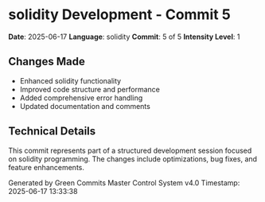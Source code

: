 ﻿# solidity Development - Commit 5

**Date**: 2025-06-17
**Language**: solidity
**Commit**: 5 of 5
**Intensity Level**: 1

## Changes Made
- Enhanced solidity functionality
- Improved code structure and performance
- Added comprehensive error handling
- Updated documentation and comments

## Technical Details
This commit represents part of a structured development session focused on solidity programming.
The changes include optimizations, bug fixes, and feature enhancements.

Generated by Green Commits Master Control System v4.0
Timestamp: 2025-06-17 13:33:38
